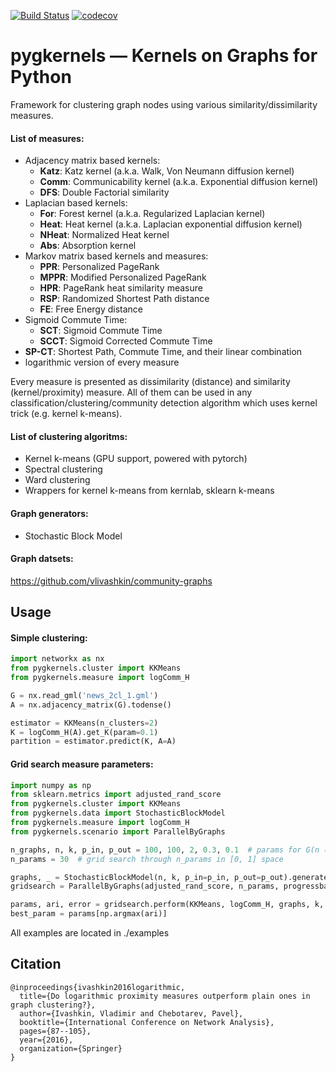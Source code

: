 [![Build Status](https://travis-ci.com/vlivashkin/pygkernels.svg?branch=master)](https://travis-ci.com/vlivashkin/pygkernels)
[![codecov](https://codecov.io/gh/vlivashkin/pygkernels/branch/master/graph/badge.svg)](https://codecov.io/gh/vlivashkin/pygkernels)
# pygkernels &mdash; Kernels on Graphs for Python

Framework for clustering graph nodes using various similarity/dissimilarity measures.

#### List of measures:
* Adjacency matrix based kernels:
  * **Katz**: Katz kernel (a.k.a. Walk, Von Neumann diffusion kernel)
  * **Comm**: Communicability kernel (a.k.a. Exponential diffusion kernel)
  * **DFS**: Double Factorial similarity
* Laplacian based kernels:
  * **For**: Forest kernel (a.k.a. Regularized Laplacian kernel)
  * **Heat**: Heat kernel (a.k.a. Laplacian exponential diffusion kernel)
  * **NHeat**: Normalized Heat kernel
  * **Abs**: Absorption kernel
* Markov matrix based kernels and measures:
  * **PPR**: Personalized PageRank
  * **MPPR**: Modified Personalized PageRank
  * **HPR**: PageRank heat similarity measure
  * **RSP**: Randomized Shortest Path distance
  * **FE**: Free Energy distance
* Sigmoid Commute Time:
  * **SCT**: Sigmoid Commute Time
  * **SCCT**: Sigmoid Corrected Commute Time
* **SP-CT**: Shortest Path, Commute Time, and their linear combination
* logarithmic version of every measure

Every measure is presented as dissimilarity (distance) and similarity (kernel/proximity) measure. All of them can be used in any classification/clustering/community detection algorithm which uses kernel trick (e.g. kernel k-means).

#### List of clustering algoritms:
* Kernel k-means (GPU support, powered with pytorch)
* Spectral clustering
* Ward clustering
* Wrappers for kernel k-means from kernlab, sklearn k-means

#### Graph generators:
* Stochastic Block Model

#### Graph datsets:
https://github.com/vlivashkin/community-graphs


## Usage

#### Simple clustering:
```python
import networkx as nx
from pygkernels.cluster import KKMeans
from pygkernels.measure import logComm_H

G = nx.read_gml('news_2cl_1.gml')
A = nx.adjacency_matrix(G).todense()

estimator = KKMeans(n_clusters=2)
K = logComm_H(A).get_K(param=0.1)
partition = estimator.predict(K, A=A)
```

#### Grid search measure parameters:
```python
import numpy as np
from sklearn.metrics import adjusted_rand_score
from pygkernels.cluster import KKMeans
from pygkernels.data import StochasticBlockModel
from pygkernels.measure import logComm_H
from pygkernels.scenario import ParallelByGraphs

n_graphs, n, k, p_in, p_out = 100, 100, 2, 0.3, 0.1  # params for G(n (k)p_in, p_out) graph generator
n_params = 30  # grid search through n_params in [0, 1] space

graphs, _ = StochasticBlockModel(n, k, p_in=p_in, p_out=p_out).generate_graphs(n_graphs)
gridsearch = ParallelByGraphs(adjusted_rand_score, n_params, progressbar=True, ignore_errors=True)

params, ari, error = gridsearch.perform(KKMeans, logComm_H, graphs, k, n_jobs=-1, n_gpu=2)
best_param = params[np.argmax(ari)]
```

All examples are located in ./examples

## Citation

```
@inproceedings{ivashkin2016logarithmic,
  title={Do logarithmic proximity measures outperform plain ones in graph clustering?},
  author={Ivashkin, Vladimir and Chebotarev, Pavel},
  booktitle={International Conference on Network Analysis},
  pages={87--105},
  year={2016},
  organization={Springer}
}
```